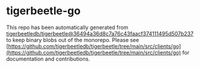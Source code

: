 # tigerbeetle-go
This repo has been automatically generated from [tigerbeetledb/tigerbeetle@36494a36d8c7a76c43faacf374111495d507b237](https://github.com/tigerbeetledb/tigerbeetle/commit/36494a36d8c7a76c43faacf374111495d507b237) to keep binary blobs out of the monorepo. Please see [https://github.com/tigerbeetledb/tigerbeetle/tree/main/src/clients/go](https://github.com/tigerbeetledb/tigerbeetle/tree/main/src/clients/go) for documentation and contributions.

